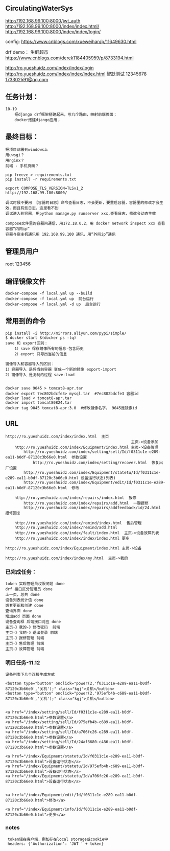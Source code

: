 ## CirculatingWaterSys


http://192.168.99.100:8000/jwt_auth
http://192.168.99.100:8000/index/index.html/
http://192.168.99.100:8000/index/index/login/


config:
    https://www.cnblogs.com/xueweihan/p/11649630.html
   
drf demo：
	生鲜超市
	https://www.cnblogs.com/derek1184405959/p/8733194.html
   
   
http://ro.yueshuidz.com/index/index/login
http://ro.yueshuidz.com/Index/index/index.html
智跃测试 
12345678
173302591@qq.com

## 任务计划：
    10-19
        把django drf框架搭建起来，写几个路由，映射前端页面；
        docker搭建django应用；
        
## 最终目标：
    把项目部署到windows上
    用uwsgi？
    用nginx？
    前端 - 手机页面？
    
	pip freeze > requirements.txt
	pip install -r requirements.txt

    export COMPOSE_TLS_VERSION=TLSv1_2
    http://192.168.99.100:8000/

    调试时候不要用 【容器的日志】命令查看日志，不会更新，要重启容器，容器里的修改才会生效，而且有些日志，这里看不到
    调试进入到容器，用python manage.py runserver xxx,查看日志，修改会动态生效

    compose文件里的容器间通信，用172.18.0.2，用 docker network inspect xxx 查看容器“内网ip”
    容器与宿主机通讯用 192.168.99.100 通讯，用“外网ip”通讯

## 管理员用户
   root 
   123456

## 编译镜像文件
    docker-compose -f local.yml up --build
    docker-compose -f local.yml up  前台运行
    docker-compose -f local.yml -d up  后台运行

## 常用到的命令
    pip install -i http://mirrors.aliyun.com/pypi/simple/
    $ docker start $(docker ps -lq)
    save 和 export区别：
        1）save 保存镜像所有的信息-包含历史
        2）export 只导出当前的信息

    镜像导入和容器导入的区别：
    1）容器导入 是将当前容器 变成一个新的镜像 export-import
    2）镜像导入 是复制的过程 save-load

    
    docker save 9045 > tomcat8-apr.tar
    docker export 7ec802bdcfe3> mysql.tar  #7ec802bdcfe3 容器id
    docker load < tomcat8-apr.tar
    docker import tomcat80824.tar
    docker tag 9045 tomcat8-apr:3.0  #修改镜像名字， 9045是镜像id
    
## URL
    http://ro.yueshuidz.com/index/index.html  主页
                                                           主页->设备添加
        http://ro.yueshuidz.com/index/Equipment/index.html 主页->设备管理
            http://ro.yueshuidz.com/index/setting/sell/Id/f0311c1e-e289-ea11-b0df-87120c3b66e0.html  参数设置
                http://ro.yueshuidz.com/index/setting/recover.html  恢复出厂设置
            http://ro.yueshuidz.com/index/Equipment/statetu/Id/f0311c1e-e289-ea11-b0df-87120c3b66e0.html 设备运行状态(列表)
            http://ro.yueshuidz.com/index/Equipment/edit/Id/f0311c1e-e289-ea11-b0df-87120c3b66e0.html  修改

        http://ro.yueshuidz.com/index/repairs/index.html  报修
            http://ro.yueshuidz.com/index/repairs/add.html  一键报修
            http://ro.yueshuidz.com/index/repairs/addfeedback/id/24.html 报修回复
        
        http://ro.yueshuidz.com/index/remind/index.html  售后管理
        http://ro.yueshuidz.com/index/remind/add.html    
        http://ro.yueshuidz.com/index/fault/index.html  主页->设备故障列表
        http://ro.yueshuidz.com/index/index/index.html 更多

    http://ro.yueshuidz.com/index/Equipment/index.html 主页->设备
    
    http://ro.yueshuidz.com/index/index/my.html  主页->我的

### 已完成任务：
    token 实现管理员权限问题 done
    drf 接口区分管理员 done
    上一页，总共 done
    设备列表统计值 done
    嵌套更新和创建 done 
    查询界面 done
    增加add 页面 done
    设备查询框 后端接口对应 done
    主页-》我的-》修改密码  前端
    主页-》我的-》退出登录 前端
    主页-》报修管理 前端
    主页-》售后管理 前端
    主页-》故障管理 前端

### 明日任务-11.12
    设备列表下几个连接生成方式
    
    <button type="button" onclick="power(2,'f0311c1e-e289-ea11-b0df-87120c3b66e0','关机');" class="kgj">关机</button>
    <button type="button" onclick="power(2,'975efb4b-c689-ea11-b0df-87120c3b66e0','关机');" class="kgj">关机</button>


    <a href="/index/setting/sell/Id/f0311c1e-e289-ea11-b0df-87120c3b66e0.html">参数设置</a>
    <a href="/index/setting/sell/Id/975efb4b-c689-ea11-b0df-87120c3b66e0.html">参数设置</a>
    <a href="/index/setting/sell/Id/a706fc26-e289-ea11-b0df-87120c3b66e0.html">参数设置</a>
    <a href="/index/setting/sell/Id/24af3680-c486-ea11-b0df-87120c3b66e0.html">参数设置</a>

    <a href="/index/Equipment/statetu/Id/f0311c1e-e289-ea11-b0df-87120c3b66e0.html">设备运行状态</a>
    <a href="/index/Equipment/statetu/Id/975efb4b-c689-ea11-b0df-87120c3b66e0.html">设备运行状态</a>
    <a href="/index/Equipment/statetu/Id/a706fc26-e289-ea11-b0df-87120c3b66e0.html">设备运行状态</a>


    <a href="/index/Equipment/edit/Id/f0311c1e-e289-ea11-b0df-87120c3b66e0.html">修改</a>

    <a href="/index/Equipment/info/Id/f0311c1e-e289-ea11-b0df-87120c3b66e0.html">更多</a>

                            

### notes
     token储在客户端，例如存在local storage或cookie中
     headers: {'Authorization': 'JWT ' + token}